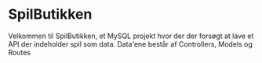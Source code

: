# SpilButikken

Velkommen til SpilButikken, et MySQL projekt hvor der der forsøgt at lave et API der indeholder spil som data.
Data'ene består af Controllers, Models og Routes
